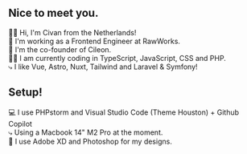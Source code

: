 ## Nice to meet you.
👋🏽 Hi, I'm Civan from the Netherlands! <br>
🧳 I'm working as a Frontend Engineer at RawWorks.<br>
🏁 I'm the co-founder of Cileon.<br>
👨‍💻 I am currently coding in TypeScript, JavaScript, CSS and PHP. <br>
    ⤷ I like Vue, Astro, Nuxt, Tailwind and Laravel & Symfony!

## Setup!
💻 I use PHPstorm and Visual Studio Code (Theme Houston) + Github Copilot<br>
    ⤷ Using a Macbook 14" M2 Pro at the moment.<br>
🎨 I use Adobe XD and Photoshop for my designs.
